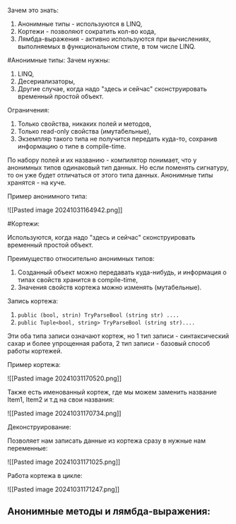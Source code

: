 Зачем это знать:
1. Анонимные типы - используются в LINQ,
2. Кортежи - позволяют сократить кол-во кода,
3. Лямбда-выражения - активно используются при вычислениях, выполняемых в функциональном стиле, в том числе LINQ.

#Анонимные типы:
Зачем нужны:
1. LINQ,
2. Десериализаторы,
3. Другие случае, когда надо "здесь и сейчас" сконструировать временный простой объект.

Ограничения:
1. Только свойства, никаких полей и методов,
2. Только read-only свойства (имутабельные),
3. Экземпляр такого типа не получится передать куда-то, сохранив информацию о типе в compile-time.

По набору полей и их названию - компилятор понимает, что у анонимных типов одинаковый тип данных. Но если поменять сигнатуру, то он уже будет отличаться от этого типа данных.
Анонимные типы хранятся - на куче.

Пример анонимного типа:

![[Pasted image 20241031164942.png]]

#Кортежи:

Используются, когда надо "здесь и сейчас" сконструировать временный простой объект.

Преимущество относительно анонимных типов:
1. Созданный объект можно передавать куда-нибудь, и информация о типах свойств хранится в compile-time,
2. Значения свойств кортежа можно изменять (мутабельные).

Запись кортежа:
1. `public (bool, strin) TryParseBool (string str) ....`
2. `public Tuple<bool, string> TryParseBool (string str)....`

Эти оба типа записи означают кортеж, но 1 тип записи - синтаксический сахар и более упрощенная работа, 2 тип записи - базовый способ работы кортежей.

Пример кортежа:

![[Pasted image 20241031170520.png]]
 
 Также есть именованный кортеж, где мы можем заменить название Item1, Item2 и т.д на свои названия:

![[Pasted image 20241031170734.png]]

Деконструирование:

Позволяет нам записать данные из кортежа сразу в нужные нам переменные:

![[Pasted image 20241031171025.png]]

Работа кортежа в цикле:

![[Pasted image 20241031171247.png]]

## Анонимные методы и лямбда-выражения:

